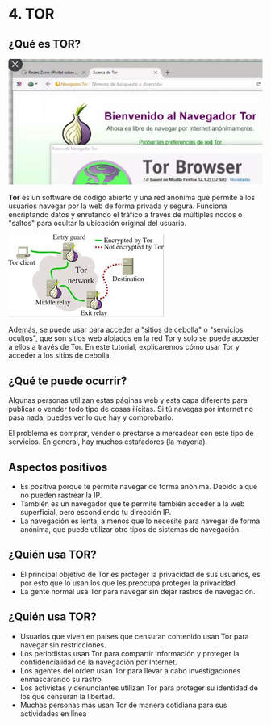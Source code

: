 # 4. TOR

## ¿Qué es TOR?

![imagen](img/2022-11-06-23-09-43.png)

**Tor** es un software de código abierto y una red anónima que permite a los usuarios navegar por la web de forma privada y segura. Funciona encriptando datos y enrutando el tráfico a través de múltiples nodos o "saltos" para ocultar la ubicación original del usuario.


![imagen](img/2022-11-06-23-09-49.png)

Además, se puede usar para acceder a "sitios de cebolla" o "servicios ocultos", que son sitios web alojados en la red Tor y solo se puede acceder a ellos a través de Tor. En este tutorial, explicaremos cómo usar Tor y acceder a los sitios de cebolla.


## ¿Qué te puede ocurrir?

Algunas personas utilizan estas páginas web  y esta capa diferente para publicar o vender todo tipo de cosas ilícitas. Si tú navegas por internet no pasa nada, puedes ver lo que hay y comprobarlo.

El problema es comprar, vender o prestarse a mercadear con este tipo de servicios. En general, hay muchos estafadores (la mayoría).

## Aspectos positivos

- Es positiva porque te permite navegar de forma anónima. Debido a que no pueden rastrear la IP.
- También es un navegador que te permite también acceder a la web superficial, pero escondiendo tu dirección IP.
- La navegación es lenta, a menos que lo necesite para navegar de forma anónima,  que puede utilizar otro tipos de sistemas de navegación.

## ¿Quién usa TOR?

- El principal objetivo de Tor es proteger la privacidad de sus usuarios, es por esto que lo usan los que les preocupa proteger la privacidad.
- La gente normal usa Tor para navegar sin dejar rastros de navegación.

## ¿Quién usa TOR?

- Usuarios que viven en países que censuran contenido usan Tor para navegar sin restricciones.
- Los periodistas usan Tor para compartir información y proteger la confidencialidad de la navegación por Internet.
- Los agentes del orden usan Tor para llevar a cabo investigaciones enmascarando su rastro
- Los activistas y denunciantes utilizan Tor para proteger su identidad de los que censuran la libertad.
- Muchas personas más usan Tor de manera cotidiana para sus actividades en línea

